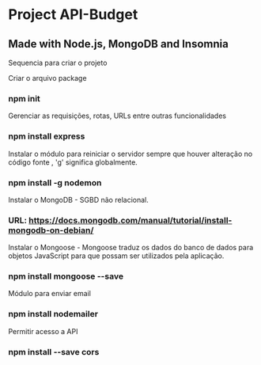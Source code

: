# Project API-Budget
## Made with Node.js, MongoDB and Insomnia

Sequencia para criar o projeto

Criar o arquivo package
### npm init

Gerenciar as requisições, rotas, URLs entre outras funcionalidades
### npm install express

Instalar o módulo para reiniciar o servidor sempre que houver alteração no código fonte , 'g' significa globalmente.
### npm install -g nodemon

Instalar o MongoDB - SGBD não relacional.
### URL: https://docs.mongodb.com/manual/tutorial/install-mongodb-on-debian/

Instalar o Mongoose - Mongoose traduz os dados do banco de dados para objetos JavaScript
para que possam ser utilizados pela aplicação.
### npm install mongoose --save

Módulo para enviar email
### npm install nodemailer

Permitir acesso a API
### npm install --save cors
